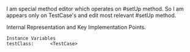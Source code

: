 I am special method editor which operates on #setUp method.
So I am appears only on TestCase's and edit most relevant #setUp method.
 
Internal Representation and Key Implementation Points.

    Instance Variables
	testClass:		<TestCase>
